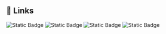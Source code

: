 ## 🔗 Links
![Static Badge](https://img.shields.io/badge/Twitter-OakJoke?style=flat-square&logo=x&color=black&link=https%3A%2F%2Fx.com%2FOakinJoke)
![Static Badge](https://img.shields.io/badge/Youtube-OakJoke?style=flat-square&logo=youtube&color=%23f01313&link=https%3A%2F%2Fwww.youtube.com%2F%40TheOakJoke)
![Static Badge](https://img.shields.io/badge/Itch.io-OakJoke?style=flat-square&logo=itch.io&logoColor=white&color=%23db7d7d&link=https%3A%2F%2Foakjoke.itch.io%2F)
![Static Badge](https://img.shields.io/badge/Itch.io-OakJoke?style=flat-square&logo=twitch&logoColor=white&color=%2360237a&link=twitch.tv%2Ftheoakjoke)

